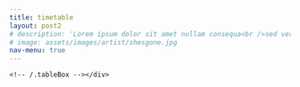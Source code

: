 ```yaml
---
title: timetable
layout: post2
# description: 'Lorem ipsum dolor sit amet nullam consequa<br />sed veroeros. tempus adipiscing nulla.'
# image: assets/images/artist/shesgone.jpg
nav-menu: true
---
```



<!-- <div class="timeTable">
  <div class="col2of4">
    <div class="tableBox">
      <table>
        <caption>■Seaエリア</caption>
        <tbody>
          <tr>
            <th class="just borderNone" rowspan="2">18:00</th>
            <td class="color01">OPEN</td>
          </tr>
          <tr>
            <td></td>
          </tr>
          <tr>
            <th class="line3 borderNone">18:２0</th>
            <td class="line3 color02">［18:２0～］ たこ焼き</td>
          </tr>
          <tr>
            <th></th>
            <td></td>
          </tr>
          <tr>
            <th class="just borderNone">19:00</th>
            <td></td>
          </tr>
          <tr>
            <th class="line2 borderNone">19:10</th>
            <td class="line2 color02">［19:10～］綿あめ</td>
          </tr>
          <tr>
            <th class="borderNone"></th>
            <td></td>
          </tr>
          <tr>
            <th class="borderNone"></th>
           <td></td>
          </tr>
          <tr>
            <th>19:50</th>
            <td class="line2 color02" rowspan="2">［19:50～］  メロンソーダ</td>
          </tr>
          <tr>
            <th class="just borderNone">20:00</th>
          </tr>
          <tr>
            <th class=" borderNone"></th>
            <td></td>
          </tr>
            <tr>
            <th class=" borderNone"></th>
            <td></td>
          </tr>
          <tr>
            <th class="line3">20:30</th>
            <td class="line3 color02">［20:30～］  鳩サブレ</td>
          </tr>
          <tr>
            <th class="just borderNone">21:00</th>
            <td class="color01">CLOSE</td>
          </tr>
        </tbody>
      </table>
    <!-- /.tableBox --></div>
  <!-- /.col2of4 --></div>

  <!-- <div class="col2of4">
    <div class="tableBox">
      <table>
        <caption>■Forestエリア</caption>
        <tbody>
          <tr>
            <th class="just borderNone" rowspan="3">18:00</th>
            <td class="color01">OPEN</td>
          </tr>
          <tr>
            <td></td>
          </tr>
          <tr>
            <td></td>
          </tr>
          <tr>
            <th class="line3">18:30</th>
            <td class="line3 color02">［18:30～］ お好み焼き</td>
          </tr>
          <tr>
            <th class="just borderNone">19:00</th>
            <td></td>
          </tr>
          <tr>
            <th class="borderNone">
            <td></td>
          </tr>
          <tr>
          <th class="line3 borderNone">19:20</th>
          <td class="line3 color02">［19:20～］ りんご飴</td>
          </tr>
          <tr>
            <th></th>
            <td></td>
          </tr>
          <tr>
            <th class="just borderNone">20:00</th>
            <td></td>
          </tr>
          <tr>
            <th class="line2 borderNone">20:10</th>
            <td class="line2 color02">［20:10～］ クリームソーダ</td>
          </tr>
          <tr>
            <th class="borderNone">
            <td></td>
          </tr>
          <tr>
            <th class="line2">20:40</th>
            <td class="line2 color02">［20:40～］  ひよこ</td>
          </tr>
          <tr>
            <th class="just borderNone line0-5">21:00</th>
            <td class="color01">CLOSE</td>
          </tr>
        </tbody>
      </table> -->
    <!-- /.tableBox --></div>
  <!-- /.col2of4 --></div>
<!-- /.timeTable --></div>